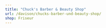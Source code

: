 ```yaml
---
title: "Chuck's Barber & Beauty Shop"
url: /davison/chucks-barber-und-beauty-shop/
shop: Friseur
---
```

